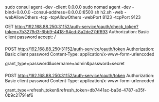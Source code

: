 sudo consul agent -dev -client 0.0.0.0
sudo nomad agent -dev -bind=0.0.0.0 -consul-address=0.0.0.0:8500
sh h2.sh -web -webAllowOthers -tcp -tcpAllowOthers -webPort 8123 -tcpPort 9123


GET http://192.168.88.250:31152/auth-service/oauth/check_token?token=7b3279d3-6bb9-4418-94cd-8a2de27df893
Authorization: Basic client password
accept: */*

###


POST http://192.168.88.250:31152/auth-service/oauth/token
Authorization: Basic client password
Content-Type: application/x-www-form-urlencoded

grant_type=password&username=admin&password=secret

###

POST http://192.168.88.250:31152/auth-service/oauth/token
Authorization: Basic client password
Content-Type: application/x-www-form-urlencoded

grant_type=refresh_token&refresh_token=db7441ac-ba3d-4787-a35f-0b9c21791ef6

###